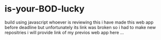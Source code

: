 # is-your-BOD-lucky
build using javascript
whoever is reviewing this i have made this web app before deadline but unfortunately its link was broken so i had to make new repositries i will 
provide link of my previos web app here ... 
